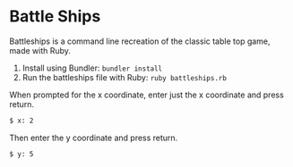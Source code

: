 # Battle Ships

Battleships is a command line recreation of the classic table top game, made with Ruby.

1. Install using Bundler: `bundler install`
2. Run the battleships file with Ruby: `ruby battleships.rb`

When prompted for the x coordinate, enter just the x coordinate and press return.
```sh
$ x: 2
```
Then enter the y coordinate and press return.
```sh
$ y: 5
```